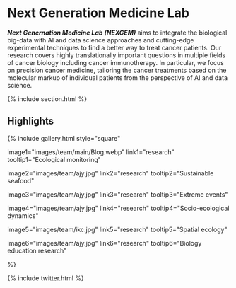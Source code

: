 ---
---

# Next Generation Medicine Lab

***Next Genernation Medicine Lab (NEXGEM)*** aims to integrate the biological big-data with AI and data science approaches and cutting-edge experimental techniques to find a better way to treat cancer patients. Our research covers highly translationally important questions in multiple fields of cancer biology including cancer immunotherapy. In particular, we focus on precision cancer medicine, tailoring the cancer treatments based on the molecular markup of individual patients from the perspective of AI and data science.

{% include section.html %}

## Highlights

{%
  include gallery.html
  style="square"

  image1="images/team/main/Blog.webp"
  link1="research"
  tooltip1="Ecological monitoring"

  image2="images/team/ajy.jpg"
  link2="research"
  tooltip2="Sustainable seafood"

  image3="images/team/ajy.jpg"
  link3="research"
  tooltip3="Extreme events"

  image4="images/team/ajy.jpg"
  link4="research"
  tooltip4="Socio-ecological dynamics"
  
  image5="images/team/ikc.jpg"
  link5="research"
  tooltip5="Spatial ecology"
  
  image6="images/team/ajy.jpg"
  link6="research"
  tooltip6="Biology education research"


%}

{% include twitter.html %}
